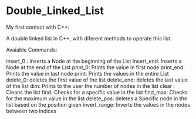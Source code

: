 # Double_Linked_List
 My first contact with C++:

 A double linked list in C++, with diferent methods to operate this list.

Avaiable Commands:

 insert_0 : Inserts a Node at the beginning of the List
 Insert_end: Inserts a Node at the end of the List
 print_0: Prints the value in first node
 print_end: Prints the value in last node
print: Prints the values in the entire List
delete_0: deletes the first value of the list
delete_end: deletes the last value of the list
dim: Prints to the user the number of nodes in the list
clear : Cleans the list
find: Checks for a specific value in the list
find_max: Checks for the maximum value in the list
delete_pos: deletes a Specific node in the list based on the position given
invert_range: Inverts the values in the nodes between two indices